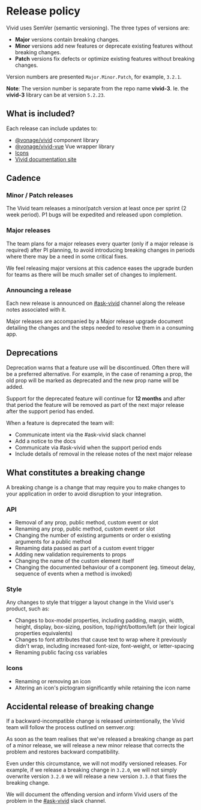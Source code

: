 # Release policy

Vivid uses SemVer (semantic versioning). The three types of versions are:

- **Major** versions contain breaking changes.
- **Minor** versions add new features or deprecate existing features without breaking changes.
- **Patch** versions fix defects or optimize existing features without breaking changes.

Version numbers are presented `Major.Minor.Patch`, for example, `3.2.1`.

**Note**: The version number is separate from the repo name **vivid-3**. Ie. the **vivid-3** library can be at version `5.2.23`.

## What is included?

Each release can include updates to:

- [@vonage/vivid](https://www.npmjs.com/package/@vonage/vivid) component library
- [@vonage/vivid-vue](https://www.npmjs.com/package/@vonage/vivid-vue) Vue wrapper library
- [Icons](https://vivid.deno.dev/icons/icons-gallery)
- [Vivid documentation site](https://vivid.deno.dev/)

## Cadence

### Minor / Patch releases

The Vivid team releases a minor/patch version at least once per sprint (2 week period). P1 bugs will be expedited and released upon completion.

### Major releases

The team plans for a major releases every quarter (only if a major release is required) after PI planning, to avoid introducing breaking changes in periods where there may be a need in some critical fixes.

We feel releasing major versions at this cadence eases the upgrade burden for teams as there will be much smaller set of changes to implement.

### Announcing a release

Each new release is announced on [#ask-vivid](https://vonage.slack.com/archives/C013F0YKH99) channel along the release notes associated with it.

Major releases are accompanied by a Major release upgrade document detailing the changes and the steps needed to resolve them in a consuming app.

## Deprecations

Deprecation warns that a feature use will be discontinued. Often there will be a preferred alternative. For example, in the case of renaming a prop, the old prop will be marked as deprecated and the new prop name will be added.

Support for the deprecated feature will continue for **12 months** and after that period the feature will be removed as part of the next major release after the support period has ended.

When a feature is deprecated the team will:

- Communicate intent via the #ask-vivid slack channel
- Add a notice to the docs
- Communicate via #ask-vivid when the support period ends
- Include details of removal in the release notes of the next major release

## What constitutes a breaking change

A breaking change is a change that may require you to make changes to your application in order to avoid disruption to your integration.

### API

- Removal of any prop, public method, custom event or slot
- Renaming any prop, public method, custom event or slot
- Changing the number of existing arguments or order o existing arguments for a public method
- Renaming data passed as part of a custom event trigger
- Adding new validation requirements to props
- Changing the name of the custom element itself
- Changing the documented behaviour of a component (eg. timeout delay, sequence of events when a method is invoked)

### Style

Any changes to style that trigger a layout change in the Vivid user's product, such as:

- Changes to box-model properties, including padding, margin, width, height, display, box-sizing, position, top/right/bottom/left (or their logical properties equivalents)
- Changes to font attributes that cause text to wrap where it previously didn't wrap, including increased font-size, font-weight, or letter-spacing
- Renaming public facing css variables

### Icons

- Renaming or removing an icon
- Altering an icon's pictogram significantly while retaining the icon name

## Accidental release of breaking change

If a backward-incompatible change is released unintentionally, the Vivid team will follow the process outlined on semver.org:

As soon as the team realises that we've released a breaking change as part of a minor release, we will release a new minor release that corrects the problem and restores backward compatibility.

Even under this circumstance, we will not modify versioned releases. For example, if we release a breaking change in `3.2.0`, we will not simply overwrite version `3.2.0` we will release a new version `3.3.0` that fixes the breaking change.

We will document the offending version and inform Vivid users of the problem in the [#ask-vivid](https://vonage.slack.com/archives/C013F0YKH99) slack channel.